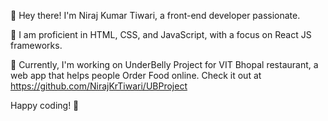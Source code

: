 👋 Hey there! I'm Niraj Kumar Tiwari, a front-end developer passionate.

🌟 I am proficient in HTML, CSS, and JavaScript, with a focus on React JS frameworks.

🚀 Currently, I'm working on UnderBelly Project for VIT Bhopal restaurant, a web app that helps people Order Food online. Check it out at https://github.com/NirajKrTiwari/UBProject

Happy coding! 🎉
